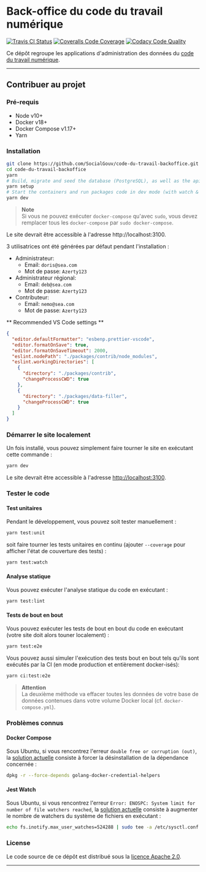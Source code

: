 # Back-office du code du travail numérique

[![Travis CI Status][img-travis]][link-travis]
[![Coveralls Code Coverage][img-coveralls]][link-coveralls]
[![Codacy Code Quality][img-codacy]][link-codacy]

Ce dépôt regroupe les applications d'administration des données du [code du travail
numérique][link-cdtn].

---

## Contribuer au projet

### Pré-requis

- Node v10+
- Docker v18+
- Docker Compose v1.17+
- Yarn

### Installation

```bash
git clone https://github.com/SocialGouv/code-du-travail-backoffice.git
cd code-du-travail-backoffice
yarn
# Build, migrate and seed the database (PostgreSQL), as well as the apis (PostgREST & Kinto):
yarn setup
# Start the containers and run packages code in dev mode (with watch & hot reload):
yarn dev
```

> **Note**<br> Si vous ne pouvez exécuter `docker-compose` qu'avec `sudo`, vous devez remplacer tous
> les `docker-compose` par `sudo docker-compose`.

Le site devrait être accessible à l'adresse http://localhost:3100.

3 utilisatrices ont été générées par défaut pendant l'installation :

- Administrateur:
  - Email: `doris@sea.com`
  - Mot de passe: `Azerty123`
- Administrateur régional:
  - Email: `deb@sea.com`
  - Mot de passe: `Azerty123`
- Contributeur:
  - Email: `nemo@sea.com`
  - Mot de passe: `Azerty123`

** Recommended VS Code settings **

```json
{
  "editor.defaultFormatter": "esbenp.prettier-vscode",
  "editor.formatOnSave": true,
  "editor.formatOnSaveTimeout": 2000,
  "eslint.nodePath": "./packages/contrib/node_modules",
  "eslint.workingDirectories": [
    {
      "directory": "./packages/contrib",
      "changeProcessCWD": true
    },
    {
      "directory": "./packages/data-filler",
      "changeProcessCWD": true
    }
  ]
}
```

### Démarrer le site localement

Un fois installé, vous pouvez simplement faire tourner le site en exécutant cette commande :

```bash
yarn dev
```

Le site devrait être accessible à l'adresse [http://localhost:3100](http://localhost:3100).

### Tester le code

#### Test unitaires

Pendant le développement, vous pouvez soit tester manuellement :

```bash
yarn test:unit
```

soit faire tourner les tests unitaires en continu (ajouter `--coverage` pour afficher l'état de
couverture des tests) :

```bash
yarn test:watch
```

#### Analyse statique

Vous pouvez exécuter l'analyse statique du code en exécutant :

```bash
yarn test:lint
```

#### Tests de bout en bout

Vous pouvez exécuter les tests de bout en bout du code en exécutant (votre site doit alors touner
localement) :

```bash
yarn test:e2e
```

Vous pouvez aussi simuler l'exécution des tests bout en bout tels qu'ils sont exécutés par la CI (en
mode production et entièrement docker-isés):

```bash
yarn ci:test:e2e
```

> **Attention**<br> La deuxième méthode va effacer toutes les données de votre base de données
> contenues dans votre volume Docker local (cf. `docker-compose.yml`).

### Problèmes connus

#### Docker Compose

Sous Ubuntu, si vous rencontrez l'erreur `double free or corruption (out)`, la [solution
actuelle][link-issue-1] consiste à forcer la désinstallation de la dépendance concernée :

```bash
dpkg -r --force-depends golang-docker-credential-helpers
```

#### Jest Watch

Sous Ubuntu, si vous rencontrez l'erreur
`Error: ENOSPC: System limit for number of file watchers reached`, la [solution
actuelle][link-issue-2] consiste à augmenter le nombre de watchers du système de fichiers en
exécutant :

```bash
echo fs.inotify.max_user_watches=524288 | sudo tee -a /etc/sysctl.conf && sudo sysctl -p
```

### License

Le code source de ce dépôt est distribué sous la [licence Apache 2.0][link-license].

---

[img-codacy]:
  https://img.shields.io/codacy/grade/4c5aebc238b94d3795371b49fa6041de.svg?style=flat-square
[img-coveralls]:
  https://img.shields.io/coveralls/github/SocialGouv/code-du-travail-backoffice?style=flat-square
[img-travis]:
  https://img.shields.io/travis/SocialGouv/code-du-travail-backoffice/dev.svg?style=flat-square
[link-cdtn]: https://codedutravail.num.social.gouv.fr
[link-codacy]: https://app.codacy.com/project/SocialGouv/code-du-travail-backoffice/dashboard
[link-coveralls]: https://coveralls.io/github/SocialGouv/code-du-travail-backoffice
[link-issue-1]:
  https://github.com/docker/docker-credential-helpers/issues/103#issuecomment-421822269
[link-issue-2]: https://github.com/facebook/jest/issues/3254#issuecomment-297214395
[link-license]: https://github.com/SocialGouv/code-du-travail-backoffice/blob/master/LICENSE
[link-travis]: https://travis-ci.com/SocialGouv/code-du-travail-backoffice
